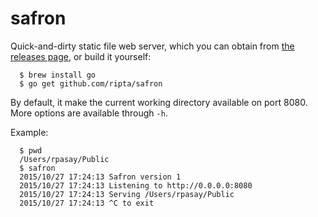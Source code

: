 # safron

Quick-and-dirty static file web server, which you can obtain from
[the releases page](https://github.com/ripta/safron/releases), or
build it yourself:

```
  $ brew install go
  $ go get github.com/ripta/safron
```

By default, it make the current working directory available on port 8080. More
options are available through `-h`.

Example:

```
  $ pwd
  /Users/rpasay/Public
  $ safron
  2015/10/27 17:24:13 Safron version 1
  2015/10/27 17:24:13 Listening to http://0.0.0.0:8080
  2015/10/27 17:24:13 Serving /Users/rpasay/Public
  2015/10/27 17:24:13 ^C to exit
```

